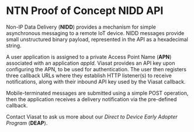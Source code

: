# NTN Proof of Concept NIDD API

Non-IP Data Delivery (**NIDD**) provides a mechanism for simple asynchronous
messaging to a remote IoT device. NIDD messages provide small unstructured
binary payload, represented in the API as a hexadecimal string.

A user application is assigned to a private Access Point Name (**APN**) 
associated with an application *appId*. Viasat provides an API key upon
configuring the APN, to be used for authentication.
The user then registers three callback URLs where they establish HTTP
listener(s) to receive notifications, along with their inbound API key used by
the Viasat callback.

Mobile-terminated messages are submitted using a simple POST operation, then
the application receives a delivery notification via the pre-defined callback.

Contact Viasat to ask us more about our *Direct to Device*
*Early Adopter Program* (**DEAP**).